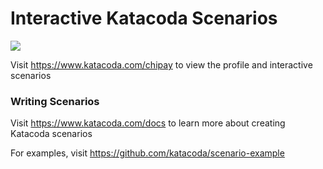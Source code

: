 # Interactive Katacoda Scenarios

[![](http://shields.katacoda.com/katacoda/chipay/count.svg)](https://www.katacoda.com/chipay "Get your profile on Katacoda.com")

Visit https://www.katacoda.com/chipay to view the profile and interactive scenarios

### Writing Scenarios
Visit https://www.katacoda.com/docs to learn more about creating Katacoda scenarios

For examples, visit https://github.com/katacoda/scenario-example
